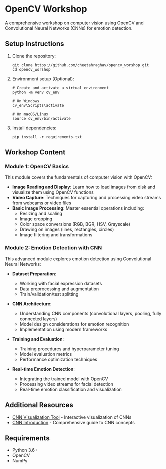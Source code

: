 # OpenCV Workshop

A comprehensive workshop on computer vision using OpenCV and Convolutional Neural Networks (CNNs) for emotion detection.

## Setup Instructions

1. Clone the repository:
   ```
   git clone https://github.com/cheetahraghav/opencv_worshop.git
   cd opencv_worshop
   ```

2. Environment setup (Optional):
   ```
   # Create and activate a virtual environment
   python -m venv cv_env
   
   # On Windows
   cv_env\Scripts\activate
   
   # On macOS/Linux
   source cv_env/bin/activate
   ```

3. Install dependencies:
   ```
   pip install -r requirements.txt
   ```

## Workshop Content

### Module 1: OpenCV Basics

This module covers the fundamentals of computer vision with OpenCV:

- **Image Reading and Display**: Learn how to load images from disk and visualize them using OpenCV functions
- **Video Capture**: Techniques for capturing and processing video streams from webcams or video files
- **Basic Image Processing**: Master essential operations including:
  - Resizing and scaling
  - Image cropping
  - Color space conversions (RGB, BGR, HSV, Grayscale)
  - Drawing on images (lines, rectangles, circles)
  - Image filtering and transformations

### Module 2: Emotion Detection with CNN

This advanced module explores emotion detection using Convolutional Neural Networks:

- **Dataset Preparation**:
  - Working with facial expression datasets
  - Data preprocessing and augmentation
  - Train/validation/test splitting

- **CNN Architecture**:
  - Understanding CNN components (convolutional layers, pooling, fully connected layers)
  - Model design considerations for emotion recognition
  - Implementation using modern frameworks

- **Training and Evaluation**:
  - Training procedures and hyperparameter tuning
  - Model evaluation metrics
  - Performance optimization techniques

- **Real-time Emotion Detection**:
  - Integrating the trained model with OpenCV
  - Processing video streams for facial detection
  - Real-time emotion classification and visualization

## Additional Resources

- [CNN Visualization Tool](https://adamharley.com/nn_vis/cnn/2d.html) - Interactive visualization of CNNs
- [CNN Introduction](https://gamma.app/docs/Copy-of-Introduction-to-Convolutional-Neural-Networks-h4bzbh2auk496jw?mode=doc) - Comprehensive guide to CNN concepts

## Requirements

- Python 3.6+
- OpenCV
- NumPy

